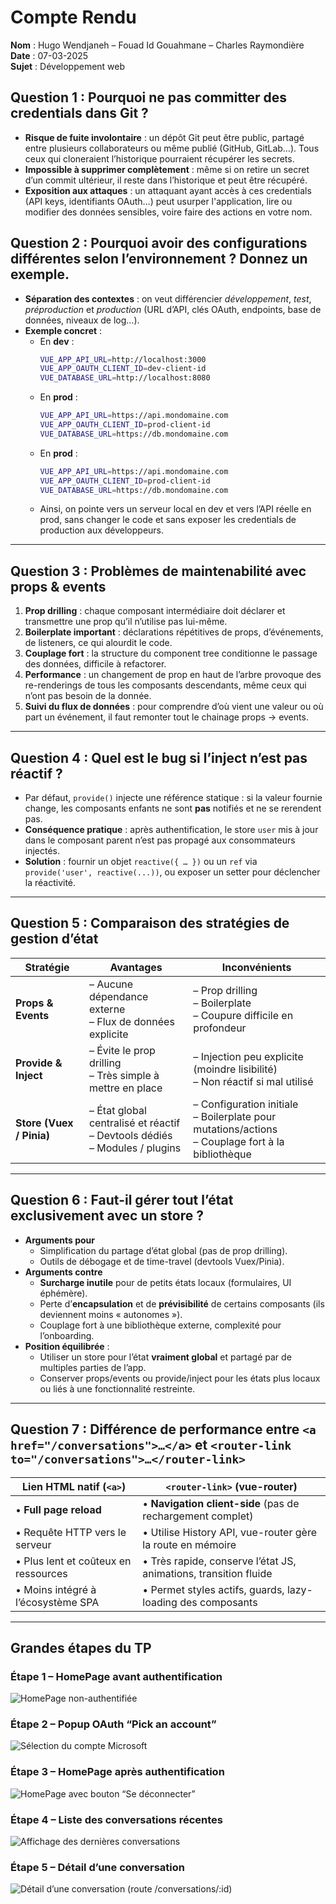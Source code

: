 # Compte Rendu

**Nom** : Hugo Wendjaneh – Fouad Id Gouahmane – Charles Raymondière  
**Date** : 07-03-2025  
**Sujet** : Développement web

## Question 1 : Pourquoi ne pas committer des credentials dans Git ?

- **Risque de fuite involontaire** : un dépôt Git peut être public, partagé entre plusieurs collaborateurs ou même publié (GitHub, GitLab…). Tous ceux qui cloneraient l’historique pourraient récupérer les secrets.
- **Impossible à supprimer complètement** : même si on retire un secret d’un commit ultérieur, il reste dans l’historique et peut être récupéré.
- **Exposition aux attaques** : un attaquant ayant accès à ces credentials (API keys, identifiants OAuth…) peut usurper l'application, lire ou modifier des données sensibles, voire faire des actions en votre nom.

## Question 2 : Pourquoi avoir des configurations différentes selon l’environnement ? Donnez un exemple.

- **Séparation des contextes** : on veut différencier _développement_, _test_, _préproduction_ et _production_ (URL d’API, clés OAuth, endpoints, base de données, niveaux de log…).
- **Exemple concret** :
  - En **dev** :
    ```bash
    VUE_APP_API_URL=http://localhost:3000
    VUE_APP_OAUTH_CLIENT_ID=dev-client-id
    VUE_DATABASE_URL=http://localhost:8080
    ```
  - En **prod** :
    ```bash
    VUE_APP_API_URL=https://api.mondomaine.com
    VUE_APP_OAUTH_CLIENT_ID=prod-client-id
    VUE_DATABASE_URL=https://db.mondomaine.com
    ```
  - En **prod** :
    ```bash
    VUE_APP_API_URL=https://api.mondomaine.com
    VUE_APP_OAUTH_CLIENT_ID=prod-client-id
    VUE_DATABASE_URL=https://db.mondomaine.com
    ```
  - Ainsi, on pointe vers un serveur local en dev et vers l’API réelle en prod, sans changer le code et sans exposer les credentials de production aux développeurs.

---

## Question 3 : Problèmes de maintenabilité avec props & events

1. **Prop drilling** : chaque composant intermédiaire doit déclarer et transmettre une prop qu’il n’utilise pas lui-même.
2. **Boilerplate important** : déclarations répétitives de props, d’événements, de listeners, ce qui alourdit le code.
3. **Couplage fort** : la structure du component tree conditionne le passage des données, difficile à refactorer.
4. **Performance** : un changement de prop en haut de l’arbre provoque des re-renderings de tous les composants descendants, même ceux qui n’ont pas besoin de la donnée.
5. **Suivi du flux de données** : pour comprendre d’où vient une valeur ou où part un événement, il faut remonter tout le chainage props -> events.

---

## Question 4 : Quel est le bug si l’inject n’est pas réactif ?

- Par défaut, `provide()` injecte une référence statique : si la valeur fournie change, les composants enfants ne sont **pas** notifiés et ne se rerendent pas.
- **Conséquence pratique** : après authentification, le store `user` mis à jour dans le composant parent n’est pas propagé aux consommateurs injectés.
- **Solution** : fournir un objet `reactive({ … })` ou un `ref` via `provide('user', reactive(...))`, ou exposer un setter pour déclencher la réactivité.

---

## Question 5 : Comparaison des stratégies de gestion d’état

| Stratégie                | Avantages                                                                       | Inconvénients                                                                                         |
| ------------------------ | ------------------------------------------------------------------------------- | ----------------------------------------------------------------------------------------------------- |
| **Props & Events**       | – Aucune dépendance externe<br>– Flux de données explicite                      | – Prop drilling<br>– Boilerplate<br>– Coupure difficile en profondeur                                 |
| **Provide & Inject**     | – Évite le prop drilling<br>– Très simple à mettre en place                     | – Injection peu explicite (moindre lisibilité)<br>– Non réactif si mal utilisé                        |
| **Store (Vuex / Pinia)** | – État global centralisé et réactif<br>– Devtools dédiés<br>– Modules / plugins | – Configuration initiale<br>– Boilerplate pour mutations/actions<br>– Couplage fort à la bibliothèque |

---

## Question 6 : Faut-il gérer tout l’état exclusivement avec un store ?

- **Arguments pour**
  - Simplification du partage d’état global (pas de prop drilling).
  - Outils de débogage et de time-travel (devtools Vuex/Pinia).
- **Arguments contre**
  - **Surcharge inutile** pour de petits états locaux (formulaires, UI éphémère).
  - Perte d’**encapsulation** et de **prévisibilité** de certains composants (ils deviennent moins « autonomes »).
  - Couplage fort à une bibliothèque externe, complexité pour l’onboarding.
- **Position équilibrée** :
  - Utiliser un store pour l’état **vraiment global** et partagé par de multiples parties de l’app.
  - Conserver props/events ou provide/inject pour les états plus locaux ou liés à une fonctionnalité restreinte.

---

## Question 7 : Différence de performance entre `<a href="/conversations">…</a>` et `<router-link to="/conversations">…</router-link>`

| Lien HTML natif (`<a>`)              | `<router-link>` (vue-router)                                     |
| ------------------------------------ | ---------------------------------------------------------------- |
| • **Full page reload**               | • **Navigation client-side** (pas de rechargement complet)       |
| • Requête HTTP vers le serveur       | • Utilise History API, vue-router gère la route en mémoire       |
| • Plus lent et coûteux en ressources | • Très rapide, conserve l’état JS, animations, transition fluide |
| • Moins intégré à l’écosystème SPA   | • Permet styles actifs, guards, lazy-loading des composants      |

---

## Grandes étapes du TP

### Étape 1 – HomePage avant authentification

![HomePage non-authentifiée](./1.png)

### Étape 2 – Popup OAuth “Pick an account”

![Sélection du compte Microsoft](./5.png)

### Étape 3 – HomePage après authentification

![HomePage avec bouton “Se déconnecter”](./2.png)

### Étape 4 – Liste des conversations récentes

![Affichage des dernières conversations](./3.png)

### Étape 5 – Détail d’une conversation

![Détail d’une conversation (route `/conversations/:id`)](./4.png)
